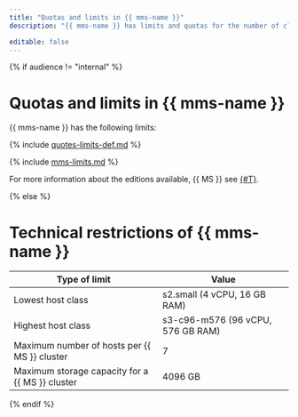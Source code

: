 ```yaml
---
title: "Quotas and limits in {{ mms-name }}"
description: "{{ mms-name }} has limits and quotas for the number of clusters, total number of processor cores for all database hosts, total amount of virtual memory for all database hosts, and total storage for all clusters per cloud. For more information about the service restrictions, read this article."

editable: false
---
```


{% if audience != "internal" %}

# Quotas and limits in {{ mms-name }}

{{ mms-name }} has the following limits:

{% include [quotes-limits-def.md](../../_includes/quotes-limits-def.md) %}

{% include [mms-limits.md](../../_includes/mdb/mms-limits.md) %}

For more information about the editions available, {{ MS }} see [{#T}](../concepts/index.md).

{% else %}

# Technical restrictions of {{ mms-name }}

| Type of limit | Value |
| ----- | ----- |
| Lowest host class | s2.small (4 vCPU, 16 GB RAM) |
| Highest host class | s3-c96-m576 (96 vCPU, 576 GB RAM) |
| Maximum number of hosts per {{ MS }} cluster | 7 |
| Maximum storage capacity for a {{ MS }} cluster | 4096 GB |

{% endif %}
